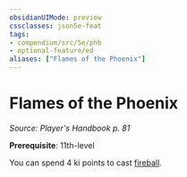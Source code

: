 ```yaml
---
obsidianUIMode: preview
cssclasses: json5e-feat
tags:
- compendium/src/5e/phb
- optional-feature/ed
aliases: ["Flames of the Phoenix"]
---
```

# Flames of the Phoenix
*Source: Player's Handbook p. 81*  

**Prerequisite**: 11th-level

You can spend 4 ki points to cast [fireball](compendium/spells/fireball.md).